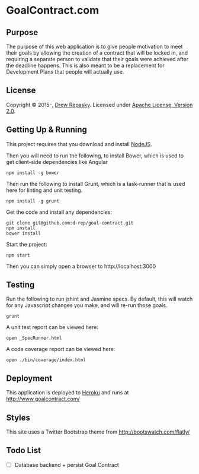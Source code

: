 GoalContract.com
================

Purpose
-------

The purpose of this web application is to give people motivation to meet their goals by allowing the creation of a contract that will be locked in, and requiring a separate person to validate that their goals were achieved after the deadline happens. This is also meant to be a replacement for Development Plans that people will actually use.

License
-------

Copyright &copy; 2015-, [Drew Repasky].  Licensed under [Apache License, Version 2.0].


Getting Up & Running
--------------------

This project requires that you download and install [NodeJS].

Then you will need to run the following, to install Bower, which is used to get client-side dependencies like Angular

    npm install -g bower

Then run the following to install Grunt, which is a task-runner that is used here for linting and unit testing.

    npm install -g grunt

Get the code and install any dependencies:

    git clone git@github.com:d-rep/goal-contract.git
    npm install
    bower install

Start the project:

    npm start

Then you can simply open a browser to http://localhost:3000



Testing
-------

Run the following to run jshint and Jasmine specs. By default, this will watch for any Javascript changes you make, and will re-run those goals.

    grunt

A unit test report can be viewed here:

    open _SpecRunner.html

A code coverage report can be viewed here:

    open ./bin/coverage/index.html


Deployment
----------

This application is deployed to [Heroku] and runs at http://www.goalcontract.com/


Styles
------

This site uses a Twitter Bootstrap theme from http://bootswatch.com/flatly/


Todo List
---------

- [ ] Database backend + persist Goal Contract



[Drew Repasky]: https://www.linkedin.com/in/drewrepasky/
[Apache License, Version 2.0]: http://www.apache.org/licenses/LICENSE-2.0.html
[NodeJS]: http://nodejs.org/
[Grunt]: http://gruntjs.com/
[Bower]: http://bower.io/ 
[Heroku]: https://www.heroku.com/home
